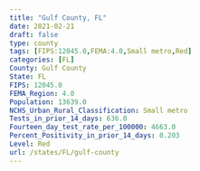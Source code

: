 ```yaml
---
title: "Gulf County, FL"
date: 2021-02-21
draft: false
type: county
tags: [FIPS:12045.0,FEMA:4.0,Small metro,Red]
categories: [FL]
County: Gulf County
State: FL
FIPS: 12045.0
FEMA_Region: 4.0
Population: 13639.0
NCHS_Urban_Rural_Classification: Small metro
Tests_in_prior_14_days: 636.0
Fourteen_day_test_rate_per_100000: 4663.0
Percent_Positivity_in_prior_14_days: 0.203
Level: Red
url: /states/FL/gulf-county
---
```



